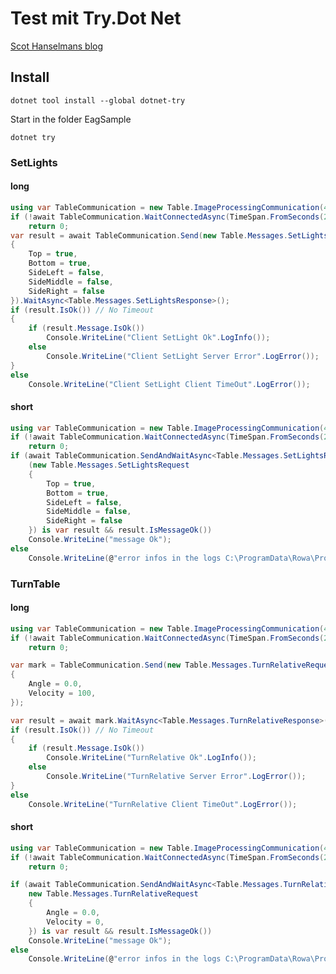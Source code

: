 # Test mit Try.Dot Net

[Scot Hanselmans blog](https://www.hanselman.com/blog/IntroducingTheTryNETGlobalToolInteractiveInbrowserDocumentationAndWorkshopCreator.aspx)

## Install 

```  
dotnet tool install --global dotnet-try
```

Start in the folder EagSample
```  
dotnet try 
```

### SetLights
#### long
``` cs --region setlights1 --source-file .\src\EagTry\client.cs --project .\src\EagTry\EagTry.csproj
using var TableCommunication = new Table.ImageProcessingCommunication(4711, "127.0.0.1").DoRun();
if (!await TableCommunication.WaitConnectedAsync(TimeSpan.FromSeconds(2)))
    return 0;
var result = await TableCommunication.Send(new Table.Messages.SetLightsRequest
{
    Top = true,
    Bottom = true,
    SideLeft = false,
    SideMiddle = false,
    SideRight = false
}).WaitAsync<Table.Messages.SetLightsResponse>();
if (result.IsOk()) // No Timeout
{
    if (result.Message.IsOk())
        Console.WriteLine("Client SetLight Ok".LogInfo());
    else
        Console.WriteLine("Client SetLight Server Error".LogError());
}
else
    Console.WriteLine("Client SetLight Client TimeOut".LogError());
```
#### short
``` cs --region setlights2 --source-file .\src\EagTry\client.cs --project .\src\EagTry\EagTry.csproj
using var TableCommunication = new Table.ImageProcessingCommunication(4711, "127.0.0.1").DoRun();
if (!await TableCommunication.WaitConnectedAsync(TimeSpan.FromSeconds(2)))
    return 0;
if (await TableCommunication.SendAndWaitAsync<Table.Messages.SetLightsResponse>
    (new Table.Messages.SetLightsRequest
    {
        Top = true,
        Bottom = true,
        SideLeft = false,
        SideMiddle = false,
        SideRight = false
    }) is var result && result.IsMessageOk())
    Console.WriteLine("message Ok");
else
    Console.WriteLine(@"error infos in the logs C:\ProgramData\Rowa\Protocol\EagClient\EagClient");
```

### TurnTable
#### long
``` cs --region turntable1 --source-file .\src\EagTry\client.cs --project .\src\EagTry\EagTry.csproj
using var TableCommunication = new Table.ImageProcessingCommunication(4711, "127.0.0.1").DoRun();
if (!await TableCommunication.WaitConnectedAsync(TimeSpan.FromSeconds(2)))
    return 0;

var mark = TableCommunication.Send(new Table.Messages.TurnRelativeRequest
{
    Angle = 0.0,
    Velocity = 100,
});

var result = await mark.WaitAsync<Table.Messages.TurnRelativeResponse>(TimeSpan.FromSeconds(5));
if (result.IsOk()) // No Timeout
{
    if (result.Message.IsOk())
        Console.WriteLine("TurnRelative Ok".LogInfo());
    else
        Console.WriteLine("TurnRelative Server Error".LogError());
}
else
    Console.WriteLine("TurnRelative Client TimeOut".LogError());
```
#### short
``` cs --region turntable2 --source-file .\src\EagTry\client.cs --project .\src\EagTry\EagTry.csproj
using var TableCommunication = new Table.ImageProcessingCommunication(4711, "127.0.0.1").DoRun();
if (!await TableCommunication.WaitConnectedAsync(TimeSpan.FromSeconds(2)))
    return 0;

if (await TableCommunication.SendAndWaitAsync<Table.Messages.TurnRelativeResponse>(
    new Table.Messages.TurnRelativeRequest
    {
        Angle = 0.0,
        Velocity = 0,
    }) is var result && result.IsMessageOk())
    Console.WriteLine("message Ok");
else
    Console.WriteLine(@"error infos in the logs C:\ProgramData\Rowa\Protocol\EagClient\EagClient");
```
